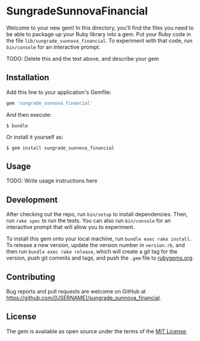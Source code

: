 # SungradeSunnovaFinancial

Welcome to your new gem! In this directory, you'll find the files you need to be able to package up your Ruby library into a gem. Put your Ruby code in the file `lib/sungrade_sunnova_financial`. To experiment with that code, run `bin/console` for an interactive prompt.

TODO: Delete this and the text above, and describe your gem

## Installation

Add this line to your application's Gemfile:

```ruby
gem 'sungrade_sunnova_financial'
```

And then execute:

    $ bundle

Or install it yourself as:

    $ gem install sungrade_sunnova_financial

## Usage

TODO: Write usage instructions here

## Development

After checking out the repo, run `bin/setup` to install dependencies. Then, run `rake spec` to run the tests. You can also run `bin/console` for an interactive prompt that will allow you to experiment.

To install this gem onto your local machine, run `bundle exec rake install`. To release a new version, update the version number in `version.rb`, and then run `bundle exec rake release`, which will create a git tag for the version, push git commits and tags, and push the `.gem` file to [rubygems.org](https://rubygems.org).

## Contributing

Bug reports and pull requests are welcome on GitHub at https://github.com/[USERNAME]/sungrade_sunnova_financial.

## License

The gem is available as open source under the terms of the [MIT License](https://opensource.org/licenses/MIT).
